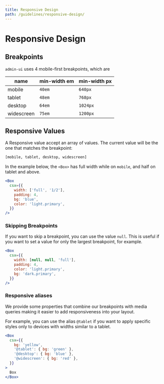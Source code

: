 ```yaml
---
title: Responsive Design
path: /guidelines/responsive-design/
---
```


# Responsive Design

## Breakpoints

`admin-ui` uses 4 mobile-first breakpoints, which are

| name       | min-width em | min-width px |
| ---------- | ------------ | ------------ |
| mobile     | `40em`       | `640px`      |
| tablet     | `48em`       | `768px`      |
| desktop    | `64em`       | `1024px`     |
| widescreen | `75em`       | `1200px`     |

## Responsive Values

A Responsive value accept an array of values. The current value will be the one that matches the breakpoint:

```sh isStatic
[mobile, tablet, desktop, widescreen]
```

In the example below, the `<Box>` has full width while on `mobile`, and half on tablet and above.

```jsx
<Box
  csx={{
    width: ['full', '1/2'],
    padding: 4,
    bg: 'blue',
    color: 'light.primary',
  }}
/>
```

### Skipping Breakpoints

If you want to skip a breakpoint, you can use the value `null`. This is useful if you want to set a value for only the largest breakpoint, for example.

```jsx
<Box
  csx={{
    width: [null, null, 'full'],
    padding: 4,
    color: 'light.primary',
    bg: 'dark.primary',
  }}
/>
```

### Responsive aliases

We provide some properties that combine our breakpoints with media queries making it easier to add responsiveness into your layout.

For example, you can use the alias `@tablet` if you want to apply specific styles only to devices with widths similar to a tablet.

```jsx
<Box
  csx={{
    bg: 'yellow',
    '@tablet': { bg: 'green' },
    '@desktop': { bg: 'blue' },
    '@widescreen': { bg: 'red' },
  }}
>
  Box
</Box>
```
